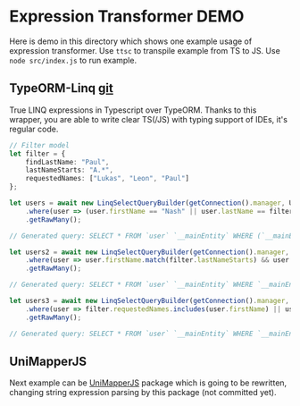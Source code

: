 # Expression Transformer DEMO
Here is demo in this directory which shows one example usage of expression transformer. 
Use `ttsc` to transpile example from TS to JS.
Use `node src/index.js` to run example. 

## TypeORM-Linq [git](https://github.com/Hookyns/typeorm-linq)
True LINQ expressions in Typescript over TypeORM. Thanks to this wrapper, you are able to write clear TS(/JS) with typing support of IDEs, it's regular code.
```typescript
// Filter model
let filter = {
    findLastName: "Paul",
    lastNameStarts: "A.*",
    requestedNames: ["Lukas", "Leon", "Paul"]
};

let users = await new LinqSelectQueryBuilder(getConnection().manager, User)
    .where(user => (user.firstName == "Nash" || user.lastName == filter.findLastName) && user.midName != "Carl")
    .getRawMany();

// Generated query: SELECT * FROM `user` `__mainEntity` WHERE (`__mainEntity`.`firstName` = 'Nash' OR `__mainEntity`.`lastName` = ?) AND `__mainEntity`.`midName` != 'Carl' -- PARAMETERS: ["Paul"]

let users2 = await new LinqSelectQueryBuilder(getConnection().manager, User)
    .where(user => user.firstName.match(filter.lastNameStarts) && user.midName != null)
    .getRawMany();

// Generated query: SELECT * FROM `user` `__mainEntity` WHERE `__mainEntity`.`firstName` LIKE ? AND `__mainEntity`.`midName` IS NOT NULL -- PARAMETERS: ["A%"]

let users3 = await new LinqSelectQueryBuilder(getConnection().manager, User)
    .where(user => filter.requestedNames.includes(user.firstName) || user.midName.startsWith("A") || user.midName.endsWith("s"))
    .getRawMany();

// Generated query: SELECT * FROM `user` `__mainEntity` WHERE `__mainEntity`.`firstName` IN (?) OR `__mainEntity`.`midName` LIKE 'A%' OR `__mainEntity`.`midName` LIKE '%s' -- PARAMETERS: [["Lukas","Leon","Paul"]]
```

## UniMapperJS
Next example can be [UniMapperJS](https://github.com/Hookyns/unimapperjs) package which is going to be rewritten, 
changing string expression parsing by this package (not committed yet).